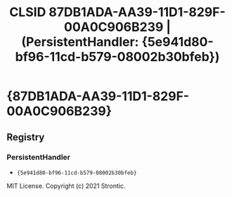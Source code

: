 ﻿---
title: "CLSID 87DB1ADA-AA39-11D1-829F-00A0C906B239 | (PersistentHandler: {5e941d80-bf96-11cd-b579-08002b30bfeb})"
excerpt: What is COM-Object CLSID 87DB1ADA-AA39-11D1-829F-00A0C906B239?
---

# {87DB1ADA-AA39-11D1-829F-00A0C906B239}


## Registry


### PersistentHandler

* `{5e941d80-bf96-11cd-b579-08002b30bfeb}`

MIT License. Copyright (c) 2021 Strontic.


